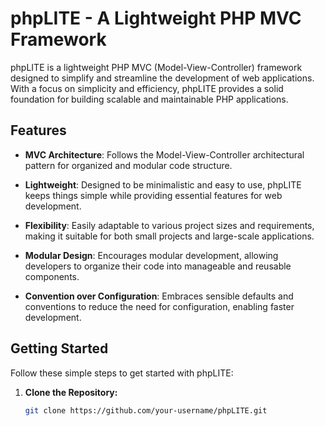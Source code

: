 # phpLITE - A Lightweight PHP MVC Framework

phpLITE is a lightweight PHP MVC (Model-View-Controller) framework designed to simplify and streamline the development of web applications. With a focus on simplicity and efficiency, phpLITE provides a solid foundation for building scalable and maintainable PHP applications.

## Features

- **MVC Architecture**: Follows the Model-View-Controller architectural pattern for organized and modular code structure.

- **Lightweight**: Designed to be minimalistic and easy to use, phpLITE keeps things simple while providing essential features for web development.

- **Flexibility**: Easily adaptable to various project sizes and requirements, making it suitable for both small projects and large-scale applications.

- **Modular Design**: Encourages modular development, allowing developers to organize their code into manageable and reusable components.

- **Convention over Configuration**: Embraces sensible defaults and conventions to reduce the need for configuration, enabling faster development.

## Getting Started

Follow these simple steps to get started with phpLITE:

1. **Clone the Repository:**
   ```bash
   git clone https://github.com/your-username/phpLITE.git
